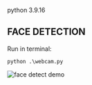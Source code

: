 python 3.9.16

## FACE DETECTION

Run in terminal:

`python .\webcam.py`

![face detect demo](https://raw.githubusercontent.com/phutaekwondo/CS331_Face_Recognition/main/webcam-face-detect-demo.gif)
